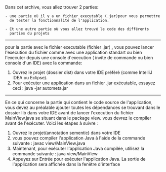 Dans cet archive, vous allez trouver 2 parties:

	- une partie où il y a un fichier executable (.jar)pour vous permettre 
	  de tester la fonctionnalité de l'application.

	- Et une autre partie où vous allez trouvé le code des différents
	  parties du projets 

--------------------------------------------------------------------------------------------

pour la partie avec le fichier executable (fichier .jar) , vous pouvez lancer l'execution du fichier 
comme avec une application standart ou bien l'executer depuis une console d'execution
( invite de commande ou bien console d'un IDE) avec la commande:

1. Ouvrez le projet (dossier dist) dans votre IDE préféré (comme IntelliJ IDEA ou Eclipse).
2. Pour exécuter une application dans un fichier .jar exécutable, essayez ceci : java -jar autometa.jar

--------------------------------------------------------------------------------------------

En ce qui concerne la partie qui contient le code source de l'application, vous devez 
au préalable ajouter toutes les dépendances se trouvant dans le dossier lib dans votre IDE avant de 
lancer l'execution du fichier MainView.java se situant dans le package view.
vous devrez le compiler avant de l'exécuter. Voici les étapes à suivre :
1. Ouvrez le projet(annotation sementic) dans votre IDE
2. vous pouvez compiler l'application Java à l'aide de la commande suivante : javac view/MainView.java
3. Maintenant, pour exécuter l'application Java compilée, utilisez la commande suivante : java view/MainView
4. Appuyez sur Entrée pour exécuter l'application Java. La sortie de l'application sera affichée dans la fenêtre d'interface
